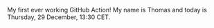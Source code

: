 My first ever working GitHub Action!
My name is Thomas and today is Thursday, 29 December, 13:30 CET. 
